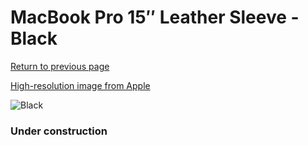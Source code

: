 # MacBook Pro 15″ Leather Sleeve - Black

[Return to previous page](/macbook)

[High-resolution image from Apple](https://store.storeimages.cdn-apple.com/8756/as-images.apple.com/is/MTEJ2?wid=4500&hei=4500&fmt=png)

<div style="width: 384px"><img src="/everypreview/MTEJ2.png" alt="Black"></div>

### Under construction

